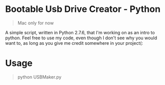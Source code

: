 Bootable Usb Drive Creator - Python
==============================

>Mac only for now

A simple script, written in Python 2.7.6, that I'm working on as an intro to python. Feel free to use my code, even though I don't see why you would want to, as long as you give me credit somewhere in your project(:

Usage
==============================
> python USBMaker.py
